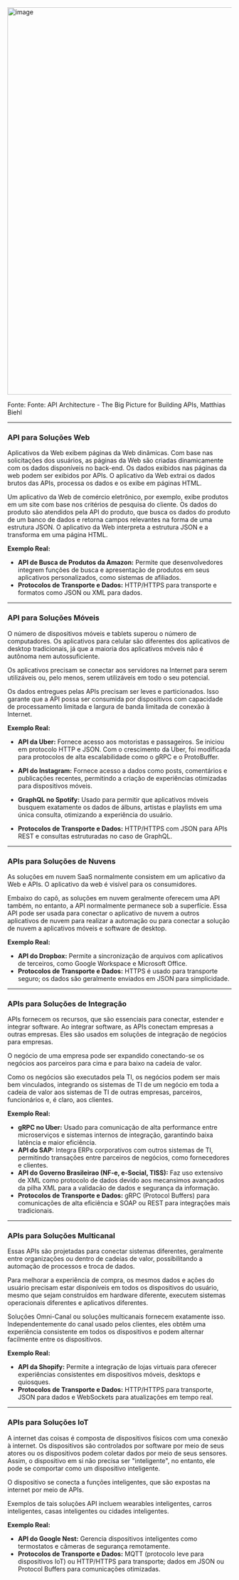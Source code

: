
<img width="870" alt="image" src="https://github.com/user-attachments/assets/ffe59d64-9ef8-41b8-a691-6e3f37d87267" />

Fonte: Fonte: API Architecture - The Big Picture for Building APIs, Matthias Biehl

---

### API para Soluções Web

Aplicativos da Web exibem páginas da Web dinâmicas. Com base nas solicitações dos usuários, as páginas da Web são criadas dinamicamente com os dados disponíveis no back-end. Os dados exibidos nas páginas da web podem ser exibidos por APIs. O aplicativo da Web extrai os dados brutos das APIs, processa os dados e os exibe em páginas HTML. 

Um aplicativo da Web de comércio eletrônico, por exemplo, exibe produtos em um site com base nos critérios de pesquisa do cliente. Os dados do produto são atendidos pela API do produto, que busca os dados do produto de um banco de dados e retorna campos relevantes na forma de uma estrutura JSON. O aplicativo da Web interpreta a estrutura JSON e a transforma em uma página HTML.


**Exemplo Real:**
- **API de Busca de Produtos da Amazon:** Permite que desenvolvedores integrem funções de busca e apresentação de produtos em seus aplicativos personalizados, como sistemas de afiliados.
- **Protocolos de Transporte e Dados:** HTTP/HTTPS para transporte e formatos como JSON ou XML para dados.

---

### API para Soluções Móveis

O número de dispositivos móveis e tablets superou o número de computadores. Os aplicativos para celular são diferentes dos aplicativos de desktop tradicionais, já que a maioria dos aplicativos móveis não é autônoma nem autossuficiente. 

Os aplicativos precisam se conectar aos servidores na Internet para serem utilizáveis ou, pelo menos, serem utilizáveis em todo o seu potencial.

Os dados entregues pelas APIs precisam ser leves e particionados. Isso garante que a API possa ser consumida por dispositivos com capacidade de processamento limitada e largura de banda limitada de conexão à Internet.


**Exemplo Real:**
- **API da Uber:** Fornece acesso aos motoristas e passageiros. Se iniciou em protocolo HTTP e JSON. Com o crescimento da Uber, foi modificada para protocolos de alta escalabilidade como o gRPC e o ProtoBuffer.
- **API do Instagram:** Fornece acesso a dados como posts, comentários e publicações recentes, permitindo a criação de experiências otimizadas para dispositivos móveis.
- **GraphQL no Spotify:** Usado para permitir que aplicativos móveis busquem exatamente os dados de álbuns, artistas e playlists em uma única consulta, otimizando a experiência do usuário.

- **Protocolos de Transporte e Dados:** HTTP/HTTPS com JSON para APIs REST e consultas estruturadas no caso de GraphQL.

---

### APIs para Soluções de Nuvens

As soluções em nuvem SaaS normalmente consistem em um aplicativo da Web e APIs. O aplicativo da web é visível para os consumidores. 

Embaixo do capô, as soluções em nuvem geralmente oferecem uma API também, no entanto, a API normalmente permanece sob a superfície. Essa API pode ser usada para conectar o aplicativo de nuvem a outros aplicativos de nuvem para realizar a automação ou para conectar a solução de nuvem a aplicativos móveis e software de desktop. 

**Exemplo Real:**
- **API do Dropbox:** Permite a sincronização de arquivos com aplicativos de terceiros, como Google Workspace e Microsoft Office.
- **Protocolos de Transporte e Dados:** HTTPS é usado para transporte seguro; os dados são geralmente enviados em JSON para simplicidade.

---

### APIs para Soluções de Integração

APIs fornecem os recursos, que são essenciais para conectar, estender e integrar software. Ao integrar software, as APIs conectam empresas a outras empresas. Eles são usados em soluções de integração de negócios para empresas. 

O negócio de uma empresa pode ser expandido conectando-se os negócios aos parceiros para cima e para baixo na cadeia de valor. 

Como os negócios são executados pela TI, os negócios podem ser mais bem vinculados, integrando os sistemas de TI de um negócio em toda a cadeia de valor aos sistemas de TI de outras empresas, parceiros, funcionários e, é claro, aos clientes.


**Exemplo Real:**
- **gRPC no Uber:** Usado para comunicação de alta performance entre microserviços e sistemas internos de integração, garantindo baixa latência e maior eficiência.
- **API do SAP:** Integra ERPs corporativos com outros sistemas de TI, permitindo transações entre parceiros de negócios, como fornecedores e clientes.
- **API do Governo Brasileirao (NF-e, e-Social, TISS):** Faz uso extensivo de XML como protocolo de dados devido aos mecansimos avançados da pilha XML para a validacão de dados e segurança da informação.
- **Protocolos de Transporte e Dados:** gRPC (Protocol Buffers) para comunicações de alta eficiência e SOAP ou REST para integrações mais tradicionais. 

---

### APIs para Soluções Multicanal


Essas APIs são projetadas para conectar sistemas diferentes, geralmente entre organizações ou dentro de cadeias de valor, possibilitando a automação de processos e troca de dados.

Para melhorar a experiência de compra, os mesmos dados e ações do usuário precisam estar disponíveis em todos os dispositivos do usuário, mesmo que sejam construídos em hardware diferente, executem sistemas operacionais diferentes e aplicativos diferentes. 

Soluções Omni-Canal ou soluções multicanais fornecem exatamente isso. Independentemente do canal usado pelos clientes, eles obtêm uma experiência consistente em todos os dispositivos e podem alternar facilmente entre os dispositivos. 


**Exemplo Real:**
- **API da Shopify:** Permite a integração de lojas virtuais para oferecer experiências consistentes em dispositivos móveis, desktops e quiosques.
- **Protocolos de Transporte e Dados:** HTTP/HTTPS para transporte, JSON para dados e WebSockets para atualizações em tempo real.

---

### APIs para Soluções IoT

A internet das coisas é composta de dispositivos físicos com uma conexão à internet. Os dispositivos são controlados por software por meio de seus atores ou os dispositivos podem coletar dados por meio de seus sensores. Assim, o dispositivo em si não precisa ser "inteligente", no entanto, ele pode se comportar como um dispositivo inteligente.

O dispositivo se conecta a funções inteligentes, que são expostas na internet por meio de APIs. 

Exemplos de tais soluções API incluem wearables inteligentes, carros inteligentes, casas inteligentes ou cidades inteligentes.

**Exemplo Real:**
- **API do Google Nest:** Gerencia dispositivos inteligentes como termostatos e câmeras de segurança remotamente.
- **Protocolos de Transporte e Dados:** MQTT (protocolo leve para dispositivos IoT) ou HTTP/HTTPS para transporte; dados em JSON ou Protocol Buffers para comunicações otimizadas.

